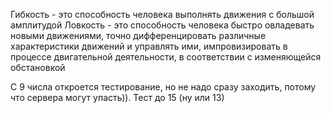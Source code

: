 Гибкость - это способность человека выполнять движения с большой амплитудой
Ловкость - это способность человека быстро овладевать новыми движениями, точно  дифференцировать различные характеристики движений и управлять ими, импровизировать в процессе двигательной деятельности, в соответствии с изменяющейся обстановкой

С 9 числа откроется тестирование, но не надо сразу заходить, потому что сервера могут упасть)). Тест до 15 (ну или 13)